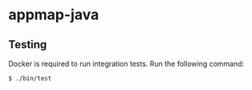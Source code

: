 # appmap-java
## Testing
Docker is required to run integration tests. Run the following command:
```
$ ./bin/test
```